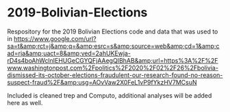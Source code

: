 # 2019-Bolivian-Elections
Respository for the 2019 Bolivian Elections code and data that was used to in https://www.google.com/url?sa=t&amp;rct=j&amp;q=&amp;esrc=s&amp;source=web&amp;cd=1&amp;cad=rja&amp;uact=8&amp;ved=2ahUKEwja-rD4s4boAhWclnIEHUGeCGYQFjAAegQIBhAB&amp;url=https%3A%2F%2Fwww.washingtonpost.com%2Fpolitics%2F2020%2F02%2F26%2Fbolivia-dismissed-its-october-elections-fraudulent-our-research-found-no-reason-suspect-fraud%2F&amp;usg=AOvVaw2X0FeL1vP9fYkzHV7MCsuN


Included is cleaned trep and Computo, additional analyses will be added here as well. 

